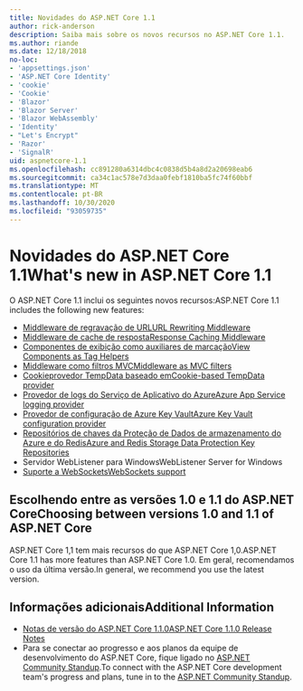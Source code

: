 ```yaml
---
title: Novidades do ASP.NET Core 1.1
author: rick-anderson
description: Saiba mais sobre os novos recursos no ASP.NET Core 1.1.
ms.author: riande
ms.date: 12/18/2018
no-loc:
- 'appsettings.json'
- 'ASP.NET Core Identity'
- 'cookie'
- 'Cookie'
- 'Blazor'
- 'Blazor Server'
- 'Blazor WebAssembly'
- 'Identity'
- "Let's Encrypt"
- 'Razor'
- 'SignalR'
uid: aspnetcore-1.1
ms.openlocfilehash: cc891280a6314dbc4c0838d5b4a8d2a20698eab6
ms.sourcegitcommit: ca34c1ac578e7d3daa0febf1810ba5fc74f60bbf
ms.translationtype: MT
ms.contentlocale: pt-BR
ms.lasthandoff: 10/30/2020
ms.locfileid: "93059735"
---
```

# <a name="whats-new-in-aspnet-core-11"></a><span data-ttu-id="b5edd-103">Novidades do ASP.NET Core 1.1</span><span class="sxs-lookup"><span data-stu-id="b5edd-103">What's new in ASP.NET Core 1.1</span></span>

<span data-ttu-id="b5edd-104">O ASP.NET Core 1.1 inclui os seguintes novos recursos:</span><span class="sxs-lookup"><span data-stu-id="b5edd-104">ASP.NET Core 1.1 includes the following new features:</span></span>

- [<span data-ttu-id="b5edd-105">Middleware de regravação de URL</span><span class="sxs-lookup"><span data-stu-id="b5edd-105">URL Rewriting Middleware</span></span>](xref:fundamentals/url-rewriting)
- [<span data-ttu-id="b5edd-106">Middleware de cache de resposta</span><span class="sxs-lookup"><span data-stu-id="b5edd-106">Response Caching Middleware</span></span>](xref:performance/caching/middleware)
- [<span data-ttu-id="b5edd-107">Componentes de exibição como auxiliares de marcação</span><span class="sxs-lookup"><span data-stu-id="b5edd-107">View Components as Tag Helpers</span></span>](xref:mvc/views/view-components#invoking-a-view-component-as-a-tag-helper)
- [<span data-ttu-id="b5edd-108">Middleware como filtros MVC</span><span class="sxs-lookup"><span data-stu-id="b5edd-108">Middleware as MVC filters</span></span>](xref:mvc/controllers/filters#using-middleware-in-the-filter-pipeline)
- [<span data-ttu-id="b5edd-109">Cookieprovedor TempData baseado em</span><span class="sxs-lookup"><span data-stu-id="b5edd-109">Cookie-based TempData provider</span></span>](xref:fundamentals/app-state#tempdata)
- [<span data-ttu-id="b5edd-110">Provedor de logs do Serviço de Aplicativo do Azure</span><span class="sxs-lookup"><span data-stu-id="b5edd-110">Azure App Service logging provider</span></span>](xref:fundamentals/logging/index#azure-app-service-provider)
- [<span data-ttu-id="b5edd-111">Provedor de configuração de Azure Key Vault</span><span class="sxs-lookup"><span data-stu-id="b5edd-111">Azure Key Vault configuration provider</span></span>](xref:security/key-vault-configuration)
- [<span data-ttu-id="b5edd-112">Repositórios de chaves da Proteção de Dados de armazenamento do Azure e do Redis</span><span class="sxs-lookup"><span data-stu-id="b5edd-112">Azure and Redis Storage Data Protection Key Repositories</span></span>](xref:security/data-protection/implementation/key-storage-providers)
- <span data-ttu-id="b5edd-113">Servidor WebListener para Windows</span><span class="sxs-lookup"><span data-stu-id="b5edd-113">WebListener Server for Windows</span></span>
- [<span data-ttu-id="b5edd-114">Suporte a WebSockets</span><span class="sxs-lookup"><span data-stu-id="b5edd-114">WebSockets support</span></span>](xref:fundamentals/websockets)

## <a name="choosing-between-versions-10-and-11-of-aspnet-core"></a><span data-ttu-id="b5edd-115">Escolhendo entre as versões 1.0 e 1.1 do ASP.NET Core</span><span class="sxs-lookup"><span data-stu-id="b5edd-115">Choosing between versions 1.0 and 1.1 of ASP.NET Core</span></span>

<span data-ttu-id="b5edd-116">ASP.NET Core 1,1 tem mais recursos do que ASP.NET Core 1,0.</span><span class="sxs-lookup"><span data-stu-id="b5edd-116">ASP.NET Core 1.1 has more features than ASP.NET Core 1.0.</span></span> <span data-ttu-id="b5edd-117">Em geral, recomendamos o uso da última versão.</span><span class="sxs-lookup"><span data-stu-id="b5edd-117">In general, we recommend you use the latest version.</span></span>

## <a name="additional-information"></a><span data-ttu-id="b5edd-118">Informações adicionais</span><span class="sxs-lookup"><span data-stu-id="b5edd-118">Additional Information</span></span>

- [<span data-ttu-id="b5edd-119">Notas de versão do ASP.NET Core 1.1.0</span><span class="sxs-lookup"><span data-stu-id="b5edd-119">ASP.NET Core 1.1.0 Release Notes</span></span>](https://github.com/dotnet/aspnetcore/releases/tag/1.1.0)
- <span data-ttu-id="b5edd-120">Para se conectar ao progresso e aos planos da equipe de desenvolvimento do ASP.NET Core, fique ligado no [ASP.NET Community Standup](https://live.asp.net/).</span><span class="sxs-lookup"><span data-stu-id="b5edd-120">To connect with the ASP.NET Core development team's progress and plans, tune in to the [ASP.NET Community Standup](https://live.asp.net/).</span></span>
